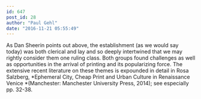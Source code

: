 ```yaml
---
id: 647
post_id: 28
author: "Paul Gehl"
date: "2016-11-21 05:55:49"
---
```

As Dan Sheerin points out above, the establishment (as we would say today) was both clerical and lay and so deeply intertwined that we may rightly consider them one ruling class. Both groups found challenges as well as opportunities in the arrival of printing and its popularizing force. The extensive recent literature on these themes is expounded in detail in Rosa Salzberg, *Ephemeral City, Cheap Print and Urban Culture in Renaissance Venice *(Manchester: Manchester University Press, 2014); see especially pp. 32-38.
